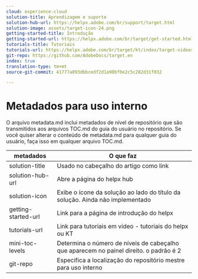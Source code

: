 ```yaml
---
cloud: experience-cloud
solution-title: Aprendizagem e suporte
solution-hub-url: https://helpx.adobe.com/br/support/target.html
solution-image: assets/target-icon-24.png
getting-started-title: Introdução
getting-started-url: https://helpx.adobe.com/br/target/get-started.html
tutorials-title: Tutoriais
tutorials-url: https://helpx.adobe.com/br/target/kt/index/target-videos.html
git-repo: https://github.com/AdobeDocs/target.en
index: true
translation-type: tm+mt
source-git-commit: 41777a093dbbcedf2d1a90bf0e2c5c282d31f032

---
```



# Metadados para uso interno

O arquivo metadata.md inclui metadados de nível de repositório que são transmitidos aos arquivos TOC.md do guia do usuário no repositório. Se você quiser alterar o conteúdo de metadata.md para qualquer guia do usuário, faça isso em qualquer arquivo TOC.md.

| metadados | O que faz |
|--- |--- |
| solution-title | Usado no cabeçalho do artigo como link |
| solution-hub-url | Abre a página do helpx hub |
| solution-icon | Exibe o ícone da solução ao lado do título da solução. Ainda não implementado |
| getting-started-url | Link para a página de introdução do helpx |
| tutorials-url | Link para tutoriais em vídeo - tutoriais do helpx ou KT |
| mini-toc-levels | Determina o número de níveis de cabeçalho que aparecem no painel direito. o padrão é 2 |
| git-repo | Especifica a localização do repositório mestre para uso interno |
